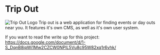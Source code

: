# Trip Out

![Trip Out Logo](https://tripout.tk/images/logo.png)
Trip out is a web application for finding events or day outs near you. It features it's own CMS, as well as it's own user system. 

If you want to read the write up for this project:
https://docs.google.com/document/d/1-S_DqnB8ipWi1Mw2CZCW0NPlL5Vu8c95W82xq1r6vhk/
